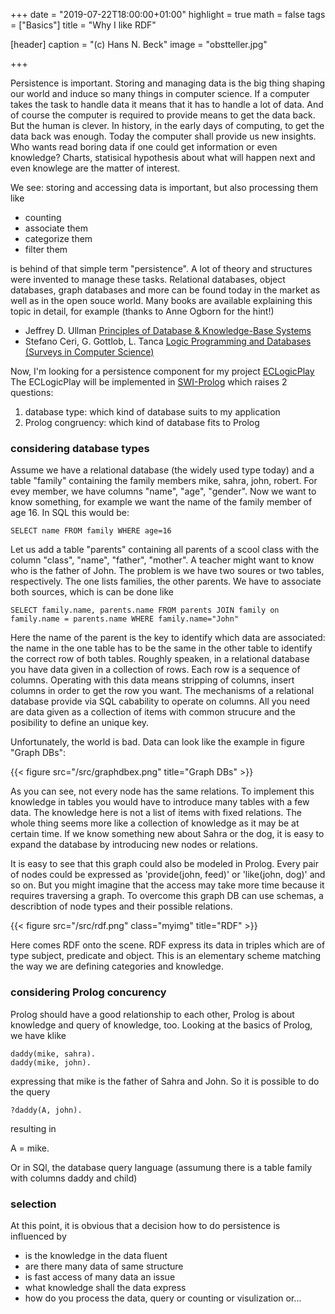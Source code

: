 +++
date = "2019-07-22T18:00:00+01:00"
highlight = true
math = false
tags = ["Basics"]
title = "Why I like RDF"

[header]
  caption = "(c) Hans N. Beck"
  image = "obstteller.jpg"

+++

Persistence is important. Storing and managing data is the big thing shaping our world and induce so many things in computer science. If a computer takes the task to handle data it means that it has to handle a lot of data. And of course the computer is required to provide means to get the data back. But the human is clever. In history, in the early days of computing, to get the data back was enough. Today the computer shall provide us new insights. Who wants read boring data if one could get information or even knowledge? Charts, statisical hypothesis about what will happen next and even knowlege are the matter of interest.
 
We see: storing and accessing data is important, but also processing them like

+  counting
+  associate them
+  categorize them
+  filter them

is behind of that simple term "persistence". A lot of theory and structures were invented to manage these tasks. Relational databases, object databases, graph databases and more can be found today in the market as well as in the open souce world. Many books are available explaining this topic in detail, for example (thanks to Anne Ogborn for the hint!)

+  Jeffrey D. Ullman [Principles of Database & Knowledge-Base Systems](https://www.amazon.com/dp/0716781581/ref=cm_sw_r_tw_dp_U_x_0einDbE4CNB3D)
+  Stefano Ceri, G. Gottlob, L. Tanca [Logic Programming and Databases (Surveys in Computer Science)](https://www.amazon.com/dp/0387517286/ref=cm_sw_r_tw_dp_U_x_wjinDb0788341)

Now, I'm looking for a persistence component for my project [ECLogicPlay](en/project/prologgameengine/) The ECLogicPlay will be implemented in [SWI-Prolog](http://www.swi-prolog.org) which raises 2 questions: 

1.  database type: which kind of database suits to my application
2.  Prolog congruency: which kind of database fits to Prolog


### considering database types

Assume we have a relational database (the widely used type today) and a table "family" containing the family members mike, sahra, john, robert. For evey member, we have columns "name", "age", "gender". Now we want to know something, for example we want the name of the family member of age 16. In SQL this would be: 

    SELECT name FROM family WHERE age=16

Let us add a table "parents" containing all parents of a scool class with the column "class", "name", "father", "mother". A teacher might want to know who is the father of John. The problem is we have two soures or two tables, respectively. The one lists families, the other parents. We have to associate both sources, which is can be done like 

	SELECT family.name, parents.name FROM parents JOIN family on family.name = parents.name WHERE family.name="John"

Here the name of the parent is the key to identify which data are associated: the name in the one table has to be the same in the other table to identify the correct row of both tables. Roughly speaken, in a relational database you have data given in a collection of rows. Each row is a sequence of columns. Operating with this data means stripping of columns, insert columns in order to get the row you want. The mechanisms of a relational database provide via SQL cabability to operate on columns. All you need are data given as a collection of items with common strucure and the posibility to define an unique key.


Unfortunately, the world is bad. Data can look like the example in figure "Graph DBs":

{{< figure src="/src/graphdbex.png" title="Graph DBs" >}}

As you can see, not every node has the same relations. To implement this knowledge in tables you would have to introduce many tables with a few data. The knowledge here is not a list of items with fixed relations. The whole thing seems more like a collection of knowledge as it may be at certain time. If we know something new about Sahra or the dog, it is easy to expand the database by introducing new nodes or relations. 

It is easy to see that this graph could also be modeled in Prolog. Every pair of nodes could be expressed as 'provide(john, feed)' or 'like(john, dog)' and so on. But you might imagine that the access may take more time because it requires traversing a graph. To overcome this graph DB can use schemas, a describtion of node types and their possible relations.

{{< figure src="/src/rdf.png" class="myimg" title="RDF" >}}

Here comes RDF onto the scene. RDF express its data in triples which are of type subject, predicate and object. This is an elementary scheme matching the way we are defining categories and knowledge. 



### considering Prolog concurency

Prolog should have a good relationship to each other, Prolog is about knowledge and query of knowledge, too. Looking at the basics of Prolog, we have klike

    daddy(mike, sahra).
    daddy(mike, john).

 expressing that mike is the father of Sahra and John. So it is possible to do the query

    ?daddy(A, john).

 resulting in 

   A = mike.

 Or in SQl, the database query language (assumung there is a table family with columns daddy and child)


### selection

At this point, it is obvious that a decision how to do persistence is influenced by

*  is the knowledge in the data fluent 
*  are there many data of same structure
*  is fast access of many data an issue
*  what knowledge shall the data express
*  how do you process the data, query or counting or visulization or...